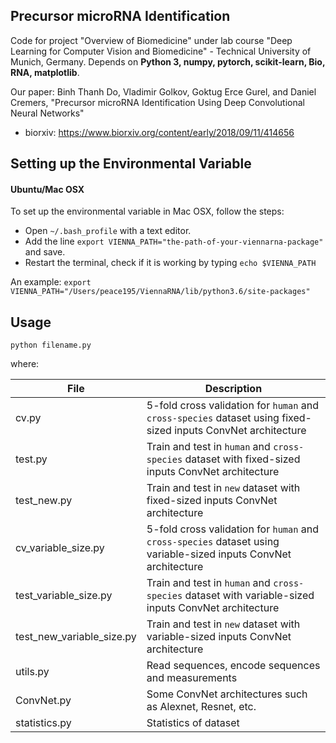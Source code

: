 ## Precursor microRNA Identification

Code for project "Overview of Biomedicine" under lab course "Deep Learning for Computer Vision and Biomedicine" - Technical University of Munich, Germany. Depends on **Python 3, numpy, pytorch, scikit-learn, Bio, RNA, matplotlib**.

Our paper: Binh Thanh Do, Vladimir Golkov, Goktug Erce Gurel, and Daniel Cremers, "Precursor microRNA Identification Using Deep Convolutional Neural Networks"

* biorxiv: https://www.biorxiv.org/content/early/2018/09/11/414656

## Setting up the Environmental Variable

#### Ubuntu/Mac OSX
To set up the environmental variable in Mac OSX, follow the steps:
- Open `~/.bash_profile` with a text editor.
- Add the line `export VIENNA_PATH="the-path-of-your-viennarna-package"` and save.
- Restart the terminal, check if it is working by typing `echo $VIENNA_PATH`

An example: `export VIENNA_PATH="/Users/peace195/ViennaRNA/lib/python3.6/site-packages"`

## Usage
	
	python filename.py

where:

File | Description
-----|------------
cv.py| 5-fold cross validation for `human` and `cross-species` dataset using fixed-sized inputs ConvNet architecture
test.py | Train and test in `human` and `cross-species` dataset with fixed-sized inputs ConvNet architecture
test_new.py| Train and test in `new` dataset with fixed-sized inputs ConvNet architecture
cv_variable_size.py| 5-fold cross validation for `human` and `cross-species` dataset using variable-sized inputs ConvNet architecture
test_variable_size.py| Train and test in `human` and `cross-species` dataset with variable-sized inputs ConvNet architecture
test_new_variable_size.py| Train and test in `new` dataset with variable-sized inputs ConvNet architecture
utils.py| Read sequences, encode sequences and measurements
ConvNet.py| Some ConvNet architectures such as Alexnet, Resnet, etc.
statistics.py| Statistics of dataset
